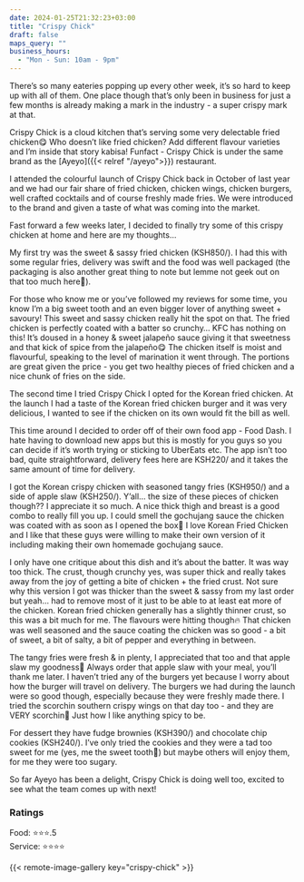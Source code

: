 ```yaml
---
date: 2024-01-25T21:32:23+03:00
title: "Crispy Chick"
draft: false
maps_query: ""
business_hours:
  - "Mon - Sun: 10am - 9pm"
---
```


There’s so many eateries popping up every other week, it’s so hard to keep up with all of them. One place though that’s only been in business for just a few months is already making a mark in the industry - a super crispy mark at that.

Crispy Chick is a cloud kitchen that’s serving some very delectable fried chicken😋 Who doesn’t like fried chicken? Add different flavour varieties and I’m inside that story kabisa! Funfact - Crispy Chick is under the same brand as the [Ayeyo]({{< relref "/ayeyo">}}) restaurant.

I attended the colourful launch of Crispy Chick back in October of last year and we had our fair share of fried chicken, chicken wings, chicken burgers, well crafted cocktails and of course freshly made fries. We were introduced to the brand and given a taste of what was coming into the market.

Fast forward a few weeks later, I decided to finally try some of this crispy chicken at home and here are my thoughts…

My first try was the sweet & sassy fried chicken (KSH850/). I had this with some regular fries, delivery was swift and the food was well packaged (the packaging is also another great thing to note but lemme not geek out on that too much here🙈).

For those who know me or you’ve followed my reviews for some time, you know I’m a big sweet tooth and an even bigger lover of anything sweet + savoury! This sweet and sassy chicken really hit the spot on that. The fried chicken is perfectly coated with a batter so crunchy… KFC has nothing on this! It’s doused in a honey & sweet jalapeño sauce giving it that sweetness and that kick of spice from the jalapeño😋 The chicken itself is moist and flavourful, speaking to the level of marination it went through. The portions are great given the price - you get two healthy pieces of fried chicken and a nice chunk of fries on the side.

The second time I tried Crispy Chick I opted for the Korean fried chicken. At the launch I had a taste of the Korean fried chicken burger and it was very delicious, I wanted to see if the chicken on its own would fit the bill as well.

This time around I decided to order off of their own food app - Food Dash. I hate having to download new apps but this is mostly for you guys so you can decide if it’s worth trying or sticking to UberEats etc. The app isn’t too bad, quite straightforward, delivery fees here are KSH220/ and it takes the same amount of time for delivery.

I got the Korean crispy chicken with seasoned tangy fries (KSH950/) and a side of apple slaw (KSH250/). Y’all… the size of these pieces of chicken though?? I appreciate it so much. A nice thick thigh and breast is a good combo to really fill you up. I could smell the gochujang sauce the chicken was coated with as soon as I opened the box🥹 I love Korean Fried Chicken and I like that these guys were willing to make their own version of it including making their own homemade gochujang sauce.

I only have one critique about this dish and it’s about the batter. It was way too thick. The crust, though crunchy yes, was super thick and really takes away from the joy of getting a bite of chicken + the fried crust. Not sure why this version I got was thicker than the sweet & sassy from my last order but yeah… had to remove most of it just to be able to at least eat more of the chicken. Korean fried chicken generally has a slightly thinner crust, so this was a bit much for me. The flavours were hitting though🔥 That chicken was well seasoned and the sauce coating the chicken was so good - a bit of sweet, a bit of salty, a bit of pepper and everything in between.

The tangy fries were fresh & in plenty, I appreciated that too and that apple slaw my goodness🤤 Always order that apple slaw with your meal, you’ll thank me later. I haven’t tried any of the burgers yet because I worry about how the burger will travel on delivery. The burgers we had during the launch were so good though, especially because they were freshly made there. I tried the scorchin southern crispy wings on that day too - and they are VERY scorchin🥵 Just how I like anything spicy to be.

For dessert they have fudge brownies (KSH390/) and chocolate chip cookies (KSH240/). I’ve only tried the cookies and they were a tad too sweet for me (yes, me the sweet tooth🙈) but maybe others will enjoy them, for me they were too sugary.

So far Ayeyo has been a delight, Crispy Chick is doing well too, excited to see what the team comes up with next!

### Ratings

Food: ⭐️⭐️⭐️.5<br>
Service: ⭐️⭐️⭐️⭐️<br>

{{< remote-image-gallery key="crispy-chick" >}}

